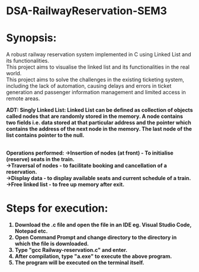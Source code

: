 # DSA-RailwayReservation-SEM3 

# Synopsis: 
A robust railway reservation system implemented in C using Linked List and its functionalities. <br>
This project aims to visualise the linked list and its functionalities in the real world. <br>
This project aims to solve the challenges in the existing ticketing system, including the lack of automation, causing delays and errors in ticket generation and passenger information management and limited access in remote areas. <br>

<b>ADT:<b>
Singly Linked List: Linked List can be defined as collection of objects called nodes that are randomly stored in the memory.
A node contains two fields i.e. data stored at that particular address and the pointer which contains the address of the next node in the memory.
The last node of the list contains pointer to the null.
<br><br>

<b>Operations performed: <b>
->Insertion of nodes (at front) - To initialise (reserve) seats in the train.<br>
->Traversal of nodes - to facilitate booking and cancellation of a reservation.<br>
->Display data - to display available seats and current schedule of a train. <br>
->Free linked list - to free up memory after exit.<br>



# Steps for execution:
1) Download the .c file and open the file in an IDE eg. Visual Studio Code, Notepad etc. <br>
2) Open Command Prompt and change directory to the directory in which the file is downloaded. <br>
3) Type "gcc Railway-reservation.c" and enter. <br>
4) After compilation, type "a.exe" to execute the above program. <br>
5) The program will be executed on the terminal itself. <br>
